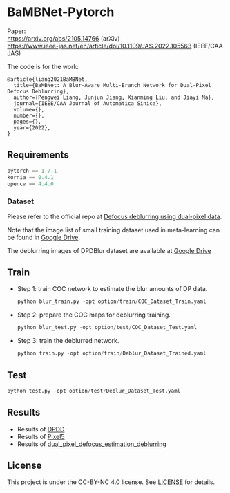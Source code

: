 # BaMBNet-Pytorch
Paper:\
https://arxiv.org/abs/2105.14766 (arXiv) \
https://www.ieee-jas.net/en/article/doi/10.1109/JAS.2022.105563 (IEEE/CAA JAS) 

The code is for the work:

```
@article{liang2021BaMBNet,
  title={BaMBNet: A Blur-Aware Multi-Branch Network for Dual-Pixel Defocus Deblurring},
  author={Pengwei Liang, Junjun Jiang, Xianming Liu, and Jiayi Ma},
  journal={IEEE/CAA Journal of Automatica Sinica},
  volume={},
  number={},
  pages={},
  year={2022},
}
```

## Requirements

``` python
pytorch == 1.7.1
kornia == 0.4.1
opencv == 4.4.0
```

### Dataset

Please refer to the official repo at [Defocus deblurring using dual-pixel data](https://github.com/Abdullah-Abuolaim/defocus-deblurring-dual-pixel).

Note that the image list of small training dataset used in meta-learning can be found in [Google Drive](https://drive.google.com/drive/folders/1OXHu8Eb9V5C0kT6R5Yzr712JCZ37BoEN?usp=sharing).

The deblurring images of DPDBlur dataset are available at [Google Drive](https://drive.google.com/file/d/1xkRaaJbqH6R0Mv42Rea3nB4hkRmgodbj/view?usp=sharing)

## Train

+ Step 1: train COC network to estimate the blur amounts of DP data.

  ```python
  python blur_train.py -opt option/train/COC_Dataset_Train.yaml
  ```

+ Step 2: prepare the COC maps for deblurring training.

  ```python
  python blur_test.py -opt option/test/COC_Dataset_Test.yaml
  ```

+ Step 3: train the deblurred network.

  ```python
  python train.py -opt option/train/Deblur_Dataset_Trained.yaml
  ```

  

## Test

```python
python test.py -opt option/test/Deblur_Dataset_Test.yaml
```

## Results

+ Results of [DPDD](https://drive.google.com/file/d/1xkRaaJbqH6R0Mv42Rea3nB4hkRmgodbj/view?usp=sharing)
+ Results of [Pixel5](https://drive.google.com/file/d/1WYGBDRLXEXXDhzzA7ZcFhKTTFHNmsp8c/view?usp=share_link)
+ Results of [dual_pixel_defocus_estimation_deblurring](https://drive.google.com/file/d/1Tz1kr4Y2fNzMWW396IS7LHcfbOEPMs7Q/view?usp=share_link)


## License

This project is under the CC-BY-NC 4.0 license. See [LICENSE](https://github.com/facebookresearch/moco/blob/master/LICENSE) for details.

